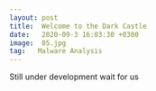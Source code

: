 ```yaml
---
layout: post
title:  Welcome to the Dark Castle
date:   2020-09-3 16:03:30 +0300
image:  05.jpg
tag:   Malware Analysis
---
```


Still under development wait for us